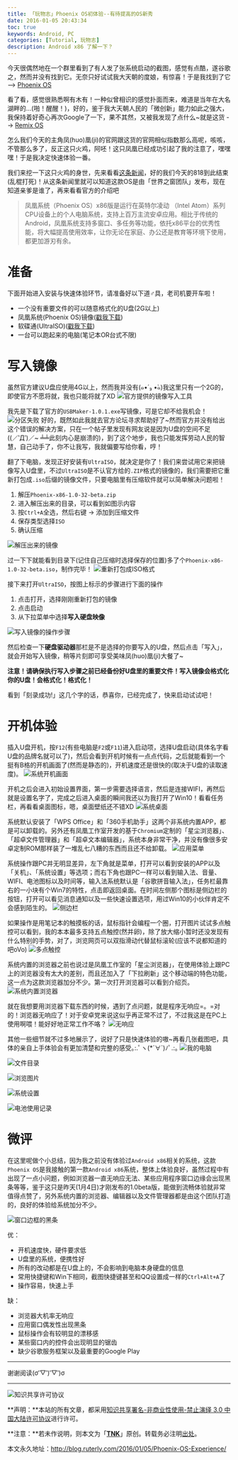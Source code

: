 ```yaml
---
title: 「玩物志」Phoenix OS初体验--有待提高的OS新秀
date: 2016-01-05 20:43:34
toc: true
keywords: Android, PC
categories: [Tutorial, 玩物志]
description: Android x86 了解一下？
---
```


今天很偶然地在一个群里看到了有人发了张系统启动的截图，感觉有点酷，遂谷歌之，然而并没有找到它。无奈只好试试我大天朝的度娘，有惊喜！于是我找到了它 --> [Phoenix OS](http://www.phoenixos.com/)

看了看，感觉很熟悉啊有木有！一种似曾相识的感觉扑面而来，难道是当年在大名湖畔的...(啪！醒醒！)，好的，鉴于我大天朝人民的「微创新」能力如此之强大，我保持着好奇心再次Google了一下，果不其然，又被我发现了点什么~就是这货 --> [Remix OS](http://www.jide.com/en/remixos)

怎么我们今天的主角凤(huo)凰(ji)的官网跟这货的官网相似指数那么高呢，咳咳，不管那么多了，反正这只火鸡，阿呸！这只凤凰已经成功引起了我的注意了，嘿嘿嘿！于是我决定快速体验一番。

我们来挖一下这只火鸡的身世，先来看看[这条新闻](http://www.ithome.com/html/it/198768.htm)，好的我们今天的818到此结束(乱棍打死)！从这条新闻里就可以知道这款OS是由「世界之窗团队」发布，现在知道亲爹是谁了，再来看看官方的介绍吧
> 凤凰系统（Phoenix OS）x86版是运行在英特尔凌动 （Intel Atom）系列CPU设备上的个人电脑系统，支持上百万主流安卓应用。相比于传统的Android，凤凰系统支持多窗口、多任务等功能，依托x86平台的优秀性能，将大幅提高使用效率，让你无论在家庭、办公还是教育等环境下使用，都更加游刃有余。

# 准备
下面开始进入安装与快速体验环节，请准备好以下道♂具，老司机要开车啦！
- 一个没有重要文件的可以随意格式化的U盘(2G以上)
- 凤凰系统(Phoenix OS)镜像([戳我下载](http://www.phoenixos.com/download))
- 软碟通(UltraISO)([戳我下载](http://cn.ezbsystems.com/ultraiso/))
- 一台可以跑起来的电脑(笔记本OR台式不限)

# 写入镜像
虽然官方建议U盘应使用4G以上，然而我并没有(๑•́ ₃ •̀๑)我这里只有一个2G的，即使官方不愿将就，我也只能将就了XD
![官方提供的镜像写入工具](/images/PhoenixOS/tool.png)

我先是下载了官方的`USBMaker-1.0.1.exe`写镜像，可是它却不给我机会！
![分区失败](/images/PhoenixOS/faild.png)
好的，既然如此我就去官方论坛寻求帮助好了~然而官方并没有给出这个错误的解决方案，只在一个帖子里发现有网友说是因为U盘的空间不足((／‵Д′)／~ ╧╧此刻内心是崩溃的)，到了这个地步，我也只能发挥劳动人民的智慧，自己动手了，你不让我写，我就偏要写给你看，哼！

翻了下电脑，发现正好安装有`UltraISO`，就决定是你了！我们来尝试用它来把镜像写入U盘里，不过`UltraISO`是不认官方给的`.ZIP`格式的镜像的，我们需要把它重新打包成`.iso`后缀的镜像文件，只要电脑里有压缩软件就可以简单解决问题啦！
1. 解压`Phoenix-x86-1.0-32-beta.zip`
2. 进入解压出来的目录，可以看到如图示内容
3. 按`Ctrl+A`全选，然后右键 -> 添加到压缩文件
4. 保存类型选择`ISO`
5. 确认压缩

![解压出来的镜像](/images/PhoenixOS/contents.png)

过一下下就能看到目录下(记住自己压缩时选择保存的位置)多了个`Phoenix-x86-1.0-32-beta.iso`，制作完毕！
![重新打包成ISO格式](/images/PhoenixOS/compress.png)

接下来打开`UltraISO`，按图上标示的步骤进行下面的操作
1. 点击打开，选择刚刚重新打包的镜像
2. 点击启动
3. 从下拉菜单中选择**写入硬盘映像**

![写入镜像的操作步骤](/images/PhoenixOS/steps.png)

然后检查一下**硬盘驱动器**那栏是不是选择的你要写入的U盘，然后点击「写入」，就会开始写入镜像，稍等片刻即可享受美味凤(huo)凰(ji)大餐了~

**注意！请确保执行写入步骤之前已经备份好U盘里的重要文件！写入镜像会格式化你的U盘！会格式化！格式化！**

看到「刻录成功!」这几个字的话，恭喜你，已经完成了，快来启动试试吧！

# 开机体验
插入U盘开机，按`F12`(有些电脑是`F2`或`F11`)进入启动项，选择U盘启动(具体名字看U盘的品牌名就可以了)，然后会看到开机时候有一点点代码，之后就能看到一个挺有B格的开机画面了(然而是静态的)，开机速度还是很快的(取决于U盘的读取速度)。
![系统开机画面](/images/PhoenixOS/open.jpg)

开机之后会进入初始设置界面，第一步需要选择语言，然后是连接WIFI，再然后就是设置名字了，完成之后进入桌面的瞬间我还以为我打开了Win10！看看任务栏，再看看桌面图标，嗯，桌面壁纸还不错XD
![系统桌面](/images/PhoenixOS/desktop.png)

系统默认安装了「WPS Office」和「360手机助手」这两个非系统内置APP，都是可以卸载的。另外还有凤凰工作室开发的基于`Chromium`定制的「星尘浏览器」、「超卓文件管理器」和「超卓文本编辑器」，系统本身非常干净，并没有像很多安卓定制ROM那样装了一堆乱七八糟的东西而且还不给卸载。
![应用菜单](/images/PhoenixOS/apps.png)

系统操作跟PC并无明显差异，左下角就是菜单，打开可以看到安装的APP以及「关机」、「系统设置」等选项；而右下角也跟PC一样可以看到输入法、音量、WIFI、电池图标以及时间等，输入法系统默认是「谷歌拼音输入法」，任务栏最靠右的一小块有个Win7的特性，点击即返回桌面。在时间左侧那个图标是侧边栏的按钮，打开可以看见消息通知以及一些快速设置选项，用过Win10的小伙伴肯定不会感到陌生的。
![侧边栏](/images/PhoenixOS/notify.png)

如果操作是用笔记本的触摸板的话，鼠标指针会编程一个圈，打开图片试试多点触控可以看到，我的本本最多支持五点触控(然并卵)，除了放大缩小暂时还没发现有什么特别的手势，对了，浏览网页可以双指滑动代替鼠标滚轮(应该不说都知道的吧oVo)
![多点触控](/images/PhoenixOS/five.png)

系统内置的浏览器之前也说过是凤凰工作室的「星尘浏览器」，在使用体验上跟PC上的浏览器没有太大的差别，而且还加入了「下拉刷新」这个移动端的特色功能，这一点为这款浏览器加分不少。第一次打开浏览器可以看到介绍页。
![系统内置浏览器](/images/PhoenixOS/browser.png)

就在我想要用浏览器下载东西的时候，遇到了点问题，就是程序无响应=。=对的！浏览器无响应了！对于安卓党来说这似乎再正常不过了，不过我这是在PC上使用啊喂！能好好地正常工作不咯？
![无响应](/images/PhoenixOS/noresponse.png)

其他一些细节就不过多地展示了，说好了只是快速体验的嗷~再看几张截图吧，具体的亲自上手体验会有更加清楚和完整的感受｡:.ﾟヽ(*´∀`)ﾉﾟ.:｡
![我的电脑](/images/PhoenixOS/mypc.png)

![文件目录](/images/PhoenixOS/document.png)

![浏览图片](/images/PhoenixOS/pic.png)

![系统设置](/images/PhoenixOS/setting.png)

![电池使用记录](/images/PhoenixOS/battery.png)

# 微评
在这里呢做个小总结，因为我之前没有体验过`Android x86`相关的系统，这款`Phoenix OS`是我接触的第一款`Android x86`系统，整体上体验良好，虽然过程中有出现了一点小问题，例如浏览器一直无响应无法、某些应用程序窗口边缘会出现黑条等等，鉴于这只是昨天(1月4日)才刚发布的1.0beta版，能做到流畅体验就非常值得点赞了，另外系统内置的浏览器、编辑器以及文件管理器都是由这个团队打造的，良好的体验给系统加分不少。

![窗口边框的黑条](/images/PhoenixOS/blackbar.png)

优：
- 开机速度快，硬件要求低
- U盘里的系统，便携性好
- 所有的改动都是在U盘上的，不会影响到电脑本身硬盘的信息
- 常用快捷键和Win下相同，截图快捷键甚至和QQ设置成一样的`Ctrl+Alt+A`了
- 操作容易，快速上手

缺：
- 浏览器大机率无响应
- 应用窗口偶发性出现黑条
- 鼠标操作会有较明显的漂移感
- 某些窗口内的控件会出现明显的锯齿
- 缺少谷歌服务框架以及最重要的Google Play

---

谢谢阅读(σ′▽‵)′▽‵)σ

---

![知识共享许可协议](https://i.creativecommons.org/l/by-nc-nd/3.0/cn/88x31.png)

**声明：**本站的所有文章，都采用[知识共享署名-非商业性使用-禁止演绎 3.0 中国大陆许可协议](http://creativecommons.org/licenses/by-nc-nd/3.0/cn/)进行许可。

**注意：**若未作说明，则本文为「[**TNK**](http://blog.ruterly.com/)」原创。转载务必注明[出处](http://blog.ruterly.com/2016/01/05/Phoenix-OS-Experience/)。

本文永久地址：http://blog.ruterly.com/2016/01/05/Phoenix-OS-Experience/
